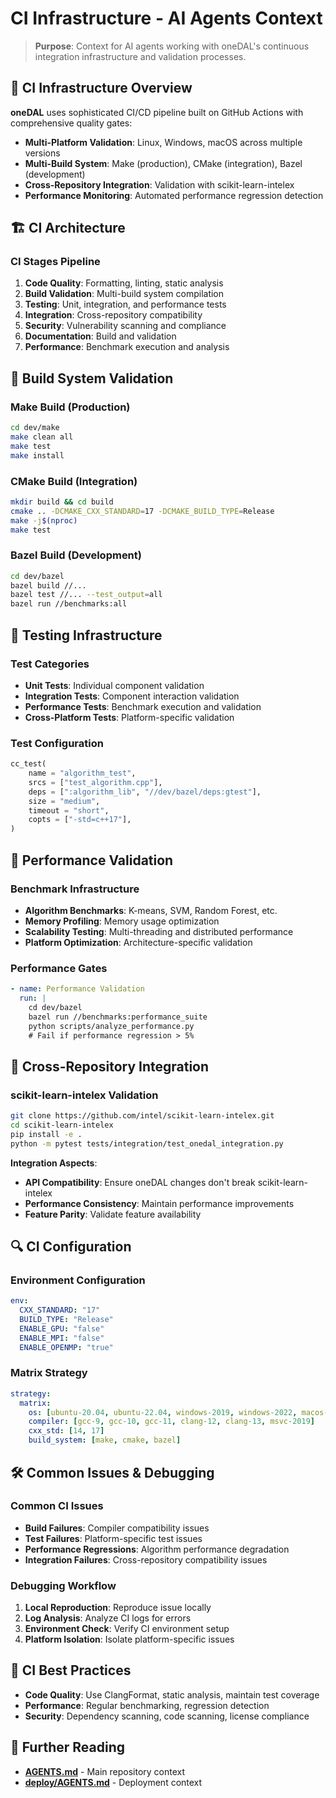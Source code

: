 
# CI Infrastructure - AI Agents Context

> **Purpose**: Context for AI agents working with oneDAL's continuous integration infrastructure and validation processes.

## 🎯 CI Infrastructure Overview

**oneDAL** uses sophisticated CI/CD pipeline built on GitHub Actions with comprehensive quality gates:
- **Multi-Platform Validation**: Linux, Windows, macOS across multiple versions
- **Multi-Build System**: Make (production), CMake (integration), Bazel (development)  
- **Cross-Repository Integration**: Validation with scikit-learn-intelex
- **Performance Monitoring**: Automated performance regression detection

## 🏗️ CI Architecture

### CI Stages Pipeline
1. **Code Quality**: Formatting, linting, static analysis
2. **Build Validation**: Multi-build system compilation
3. **Testing**: Unit, integration, and performance tests
4. **Integration**: Cross-repository compatibility
5. **Security**: Vulnerability scanning and compliance
6. **Documentation**: Build and validation
7. **Performance**: Benchmark execution and analysis

## 🔧 Build System Validation

### Make Build (Production)
```bash
cd dev/make
make clean all
make test
make install
```

### CMake Build (Integration)
```bash
mkdir build && cd build
cmake .. -DCMAKE_CXX_STANDARD=17 -DCMAKE_BUILD_TYPE=Release
make -j$(nproc)
make test
```

### Bazel Build (Development)
```bash
cd dev/bazel
bazel build //...
bazel test //... --test_output=all
bazel run //benchmarks:all
```

## 🧪 Testing Infrastructure

### Test Categories
- **Unit Tests**: Individual component validation
- **Integration Tests**: Component interaction validation  
- **Performance Tests**: Benchmark execution and validation
- **Cross-Platform Tests**: Platform-specific validation

### Test Configuration
```python
cc_test(
    name = "algorithm_test",
    srcs = ["test_algorithm.cpp"],
    deps = [":algorithm_lib", "//dev/bazel/deps:gtest"],
    size = "medium",
    timeout = "short",
    copts = ["-std=c++17"],
)
```

## 🚀 Performance Validation

### Benchmark Infrastructure
- **Algorithm Benchmarks**: K-means, SVM, Random Forest, etc.
- **Memory Profiling**: Memory usage optimization
- **Scalability Testing**: Multi-threading and distributed performance
- **Platform Optimization**: Architecture-specific validation

### Performance Gates
```yaml
- name: Performance Validation
  run: |
    cd dev/bazel
    bazel run //benchmarks:performance_suite
    python scripts/analyze_performance.py
    # Fail if performance regression > 5%
```

## 🔄 Cross-Repository Integration

### scikit-learn-intelex Validation
```bash
git clone https://github.com/intel/scikit-learn-intelex.git
cd scikit-learn-intelex
pip install -e .
python -m pytest tests/integration/test_onedal_integration.py
```

**Integration Aspects**:
- **API Compatibility**: Ensure oneDAL changes don't break scikit-learn-intelex
- **Performance Consistency**: Maintain performance improvements
- **Feature Parity**: Validate feature availability

## 🔍 CI Configuration

### Environment Configuration
```yaml
env:
  CXX_STANDARD: "17"
  BUILD_TYPE: "Release"
  ENABLE_GPU: "false"
  ENABLE_MPI: "false"
  ENABLE_OPENMP: "true"
```

### Matrix Strategy
```yaml
strategy:
  matrix:
    os: [ubuntu-20.04, ubuntu-22.04, windows-2019, windows-2022, macos-12]
    compiler: [gcc-9, gcc-10, gcc-11, clang-12, clang-13, msvc-2019]
    cxx_std: [14, 17]
    build_system: [make, cmake, bazel]
```

## 🛠️ Common Issues & Debugging

### Common CI Issues
- **Build Failures**: Compiler compatibility issues
- **Test Failures**: Platform-specific test issues  
- **Performance Regressions**: Algorithm performance degradation
- **Integration Failures**: Cross-repository compatibility issues

### Debugging Workflow
1. **Local Reproduction**: Reproduce issue locally
2. **Log Analysis**: Analyze CI logs for errors
3. **Environment Check**: Verify CI environment setup
4. **Platform Isolation**: Isolate platform-specific issues

## 🎯 CI Best Practices
- **Code Quality**: Use ClangFormat, static analysis, maintain test coverage
- **Performance**: Regular benchmarking, regression detection
- **Security**: Dependency scanning, code scanning, license compliance

## 📖 Further Reading
- **[AGENTS.md](../AGENTS.md)** - Main repository context
- **[deploy/AGENTS.md](../deploy/AGENTS.md)** - Deployment context
